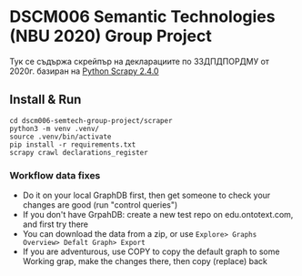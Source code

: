 # DSCM006 Semantic Technologies (NBU 2020) Group Project

Тук се съдържа скрейпър на декларациите по ЗЗДПДПОРДМУ от 2020г. базиран на [Python Scrapy 2.4.0](https://scrapy.org/)

## Install & Run

```
cd dscm006-semtech-group-project/scraper
python3 -m venv .venv/
source .venv/bin/activate
pip install -r requirements.txt
scrapy crawl declarations_register 
```
### Workflow data fixes

- Do it on your local GraphDB first, then get someone to check your changes are good (run "control queries")
- If you don't have GrpahDB: create a new test repo on edu.ontotext.com, and first try there
- You can download the data from a zip, or use `Explore> Graphs Overview> Defalt Graph> Export`
- If you are adventurous, use COPY to copy the default graph to some Working grap, make the changes there, then copy (replace) back
